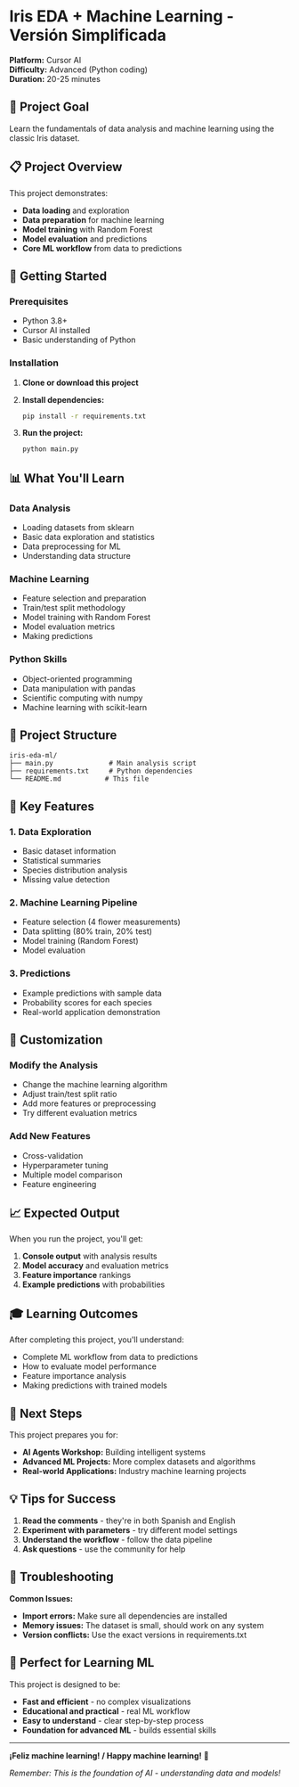 # Iris EDA + Machine Learning - Versión Simplificada

**Platform:** Cursor AI  
**Difficulty:** Advanced (Python coding)  
**Duration:** 20-25 minutes

## 🎯 Project Goal
Learn the fundamentals of data analysis and machine learning using the classic Iris dataset.

## 📋 Project Overview

This project demonstrates:
- **Data loading** and exploration
- **Data preparation** for machine learning
- **Model training** with Random Forest
- **Model evaluation** and predictions
- **Core ML workflow** from data to predictions

## 🚀 Getting Started

### Prerequisites
- Python 3.8+
- Cursor AI installed
- Basic understanding of Python

### Installation

1. **Clone or download this project**
2. **Install dependencies:**
   ```bash
   pip install -r requirements.txt
   ```

3. **Run the project:**
   ```bash
   python main.py
   ```

## 📊 What You'll Learn

### Data Analysis
- Loading datasets from sklearn
- Basic data exploration and statistics
- Data preprocessing for ML
- Understanding data structure

### Machine Learning
- Feature selection and preparation
- Train/test split methodology
- Model training with Random Forest
- Model evaluation metrics
- Making predictions

### Python Skills
- Object-oriented programming
- Data manipulation with pandas
- Scientific computing with numpy
- Machine learning with scikit-learn

## 📁 Project Structure

```
iris-eda-ml/
├── main.py              # Main analysis script
├── requirements.txt     # Python dependencies
└── README.md           # This file
```

## 🎨 Key Features

### 1. Data Exploration
- Basic dataset information
- Statistical summaries
- Species distribution analysis
- Missing value detection

### 2. Machine Learning Pipeline
- Feature selection (4 flower measurements)
- Data splitting (80% train, 20% test)
- Model training (Random Forest)
- Model evaluation

### 3. Predictions
- Example predictions with sample data
- Probability scores for each species
- Real-world application demonstration

## 🔧 Customization

### Modify the Analysis
- Change the machine learning algorithm
- Adjust train/test split ratio
- Add more features or preprocessing
- Try different evaluation metrics

### Add New Features
- Cross-validation
- Hyperparameter tuning
- Multiple model comparison
- Feature engineering

## 📈 Expected Output

When you run the project, you'll get:
1. **Console output** with analysis results
2. **Model accuracy** and evaluation metrics
3. **Feature importance** rankings
4. **Example predictions** with probabilities

## 🎓 Learning Outcomes

After completing this project, you'll understand:
- Complete ML workflow from data to predictions
- How to evaluate model performance
- Feature importance analysis
- Making predictions with trained models

## 🔗 Next Steps

This project prepares you for:
- **AI Agents Workshop:** Building intelligent systems
- **Advanced ML Projects:** More complex datasets and algorithms
- **Real-world Applications:** Industry machine learning projects

## 💡 Tips for Success

1. **Read the comments** - they're in both Spanish and English
2. **Experiment with parameters** - try different model settings
3. **Understand the workflow** - follow the data pipeline
4. **Ask questions** - use the community for help

## 🐛 Troubleshooting

**Common Issues:**
- **Import errors:** Make sure all dependencies are installed
- **Memory issues:** The dataset is small, should work on any system
- **Version conflicts:** Use the exact versions in requirements.txt

## 🎯 Perfect for Learning ML

This project is designed to be:
- **Fast and efficient** - no complex visualizations
- **Educational and practical** - real ML workflow
- **Easy to understand** - clear step-by-step process
- **Foundation for advanced ML** - builds essential skills

---

**¡Feliz machine learning! / Happy machine learning!** 🚀

*Remember: This is the foundation of AI - understanding data and models!* 